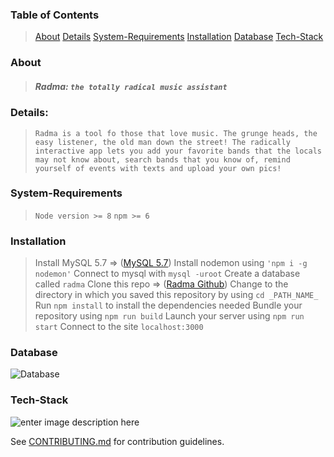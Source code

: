 ### Table of Contents

>[About](#about)
>[Details](#details)
>[System-Requirements](#system-requirements)
>[Installation](#installation)
>[Database](#database)
>[Tech-Stack](#tech-stack)

### About

> ##### Radma:  `the totally radical music assistant`

### Details: 
>`Radma is a tool fo those that love music. The grunge heads, the easy listener, the old man down the street! The radically interactive app lets you add your favorite bands that the locals may not know about, search bands that you know of, remind yourself of events with texts and upload your own pics!`

### System-Requirements
>`Node version >= 8`
>`npm >= 6`

### Installation
>Install MySQL 5.7 => ([MySQL 5.7](https://dev.mysql.com/doc/refman/5.7/en/installing.html))
>Install nodemon using `'npm i -g nodemon'`
>Connect to mysql with `mysql -uroot`
>Create a database called `radma`
>Clone this repo => ([Radma Github](https://github.com/Team-Schrodingers-Cats/Rad-Music-App.git))
>Change to the directory in which you saved this repository by using `cd _PATH_NAME_`
>Run `npm install` to install the dependencies needed
>Bundle your repository using `npm run build`
>Launch your server using `npm run start`
>Connect to the site `localhost:3000`

### Database
![Database](https://i.imgur.com/erc7LKB.png)

### Tech-Stack
![enter image description here](https://i.imgur.com/E2jlyZr.jpg)

See [CONTRIBUTING.md](https://github.com/Team-Schrodingers-Cats/Rad-Music-App/blob/main/CONTRIBUTING.md) for contribution guidelines.
